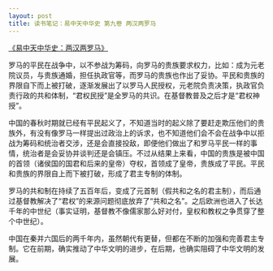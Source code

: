 ```yaml
---
layout: post
title: 读书笔记：易中天中华史 第九卷 两汉两罗马
---
```


[《易中天中华史：两汉两罗马》](http://read.douban.com/ebook/5645365/)

罗马的平民在战争中，以不参战为筹码，向罗马的贵族要求权力，比如：成为元老院议员，与贵族通婚，担任执政官等，而罗马的贵族也作出了妥协。平民和贵族的界限自下而上被打破，逐渐发展出了以罗马人民授权，元老院负责决策，执政官负责行政的共和体制，“君权民授”是全罗马的共识。在基督教普及之后才是“君权神授”。

中国的春秋时期就已经有平民起义了，不知道当时的起义除了要赶走欺压他们的贵族外，有没有像罗马一样提出过政治上的诉求，也不知道他们会不会在战争中以拒战为筹码和统治者交涉，还是会直接投敌，即便他们做出了和罗马平民一样的事情，统治者是会妥协并谈判还是会镇压。不过从结果上来看，中国的贵族是被中国的首领（诸侯国的国君和后来的皇帝）夺权，首领成了皇帝，贵族成了平民。平民和贵族的界限自上而下被打破，形成了君主专制的体制。

罗马的共和制在持续了五百年后，变成了元首制（假共和之名的君主制），而后通过基督教解决了“君权”的来源问题彻底放弃了“共和之名”。之后欧洲也进入了长达千年的中世纪（事实证明，基督教不像儒家那么好对付，皇权和教权之争贯穿了整个中世纪）。

中国在秦并六国后的两千年内，虽然朝代有更替，但都在不断的加强和完善君主专制。它在前期，确实推动了中华文明的进步，在后期，也确实阻碍了中华文明的发展。 

<!--more-->

